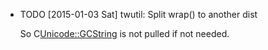 * TODO [2015-01-03 Sat] twutil: Split wrap() to another dist

  So C<Unicode::GCString> is not pulled if not needed.
